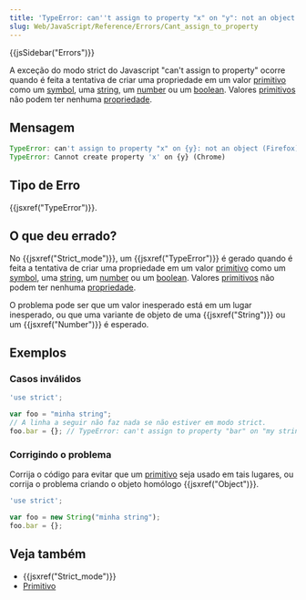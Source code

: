 ```yaml
---
title: 'TypeError: can''t assign to property "x" on "y": not an object'
slug: Web/JavaScript/Reference/Errors/Cant_assign_to_property
---
```


{{jsSidebar("Errors")}}

A exceção do modo strict do Javascript "can't assign to property" ocorre quando é feita
a tentativa de criar uma propriedade em um valor [primitivo](/pt-BR/docs/Glossary/Primitive)
como um [symbol](/pt-BR/docs/Glossary/Symbol), uma [string](/pt-BR/docs/Glossary/String), um [number](/pt-BR/docs/Glossary/Number) ou um [boolean](/pt-BR/docs/Glossary/Boolean).
Valores [primitivos](/pt-BR/docs/Glossary/Primitive) nâo podem ter nenhuma [propriedade](/pt-BR/docs/Glossary/property/JavaScript).

## Mensagem

```js
TypeError: can't assign to property "x" on {y}: not an object (Firefox)
TypeError: Cannot create property 'x' on {y} (Chrome)
```

## Tipo de Erro

{{jsxref("TypeError")}}.

## O que deu errado?

No {{jsxref("Strict_mode")}}, um {{jsxref("TypeError")}} é gerado quando é feita a tentativa de
criar uma propriedade em um valor [primitivo](/pt-BR/docs/Glossary/Primitive) como
um [symbol](/pt-BR/docs/Glossary/Symbol), uma [string](/pt-BR/docs/Glossary/String), um [number](/pt-BR/docs/Glossary/Number) ou um [boolean](/pt-BR/docs/Glossary/Boolean).
Valores [primitivos](/pt-BR/docs/Glossary/Primitive) não podem ter nenhuma [propriedade](/pt-BR/docs/Glossary/property/JavaScript).

O problema pode ser que um valor inesperado está em um lugar inesperado, ou
que uma variante de objeto de uma {{jsxref("String")}} ou um {{jsxref("Number")}} é esperado.

## Exemplos

### Casos inválidos

```js example-bad
'use strict';

var foo = "minha string";
// A linha a seguir não faz nada se não estiver em modo strict.
foo.bar = {}; // TypeError: can't assign to property "bar" on "my string": not an object
```

### Corrigindo o problema

Corrija o código para evitar que um [primitivo](/pt-BR/docs/Glossary/Primitive) seja usado em tais lugares, ou corrija o problema criando o objeto homólogo {{jsxref("Object")}}.

```js example-good
'use strict';

var foo = new String("minha string");
foo.bar = {};
```

## Veja também

- {{jsxref("Strict_mode")}}
- [Primitivo](/pt-BR/docs/Glossary/Primitive)
